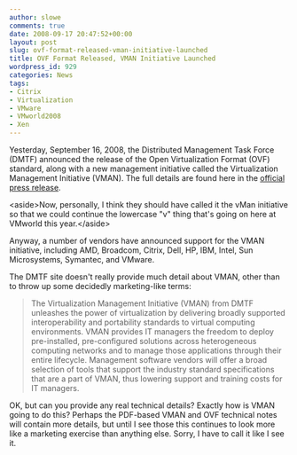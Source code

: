 ```yaml
---
author: slowe
comments: true
date: 2008-09-17 20:47:52+00:00
layout: post
slug: ovf-format-released-vman-initiative-launched
title: OVF Format Released, VMAN Initiative Launched
wordpress_id: 929
categories: News
tags:
- Citrix
- Virtualization
- VMware
- VMworld2008
- Xen
---
```


Yesterday, September 16, 2008, the Distributed Management Task Force (DMTF) announced the release of the Open Virtualization Format (OVF) standard, along with a new management initiative called the Virtualization Management Initiative (VMAN). The full details are found here in the [official press release](http://www.dmtf.org/newsroom/pr/view?item_key=c0a5e6c1c18290ec2a3c174734d7cb8f78b75022).

&lt;aside&gt;Now, personally, I think they should have called it the vMan initiative so that we could continue the lowercase "v" thing that's going on here at VMworld this year.&lt;/aside&gt;

Anyway, a number of vendors have announced support for the VMAN initiative, including AMD, Broadcom, Citrix, Dell, HP, IBM, Intel, Sun Microsystems, Symantec, and VMware.

The DMTF site doesn't really provide much detail about VMAN, other than to throw up some decidedly marketing-like terms:

>The Virtualization Management Initiative (VMAN) from DMTF unleashes the power of virtualization by delivering broadly supported interoperability and portability standards to virtual computing environments. VMAN provides IT managers the freedom to deploy pre-installed, pre-configured solutions across heterogeneous computing networks and to manage those applications through their entire lifecycle. Management software vendors will offer a broad selection of tools that support the industry standard specifications that are a part of VMAN, thus lowering support and training costs for IT managers.

OK, but can you provide any real technical details? Exactly how is VMAN going to do this? Perhaps the PDF-based VMAN and OVF technical notes will contain more details, but until I see those this continues to look more like a marketing exercise than anything else. Sorry, I have to call it like I see it.
